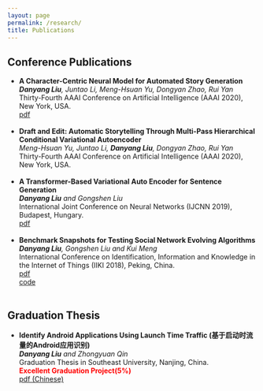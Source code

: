 ```yaml
---
layout: page
permalink: /research/
title: Publications
---
```


<!-- <h2>In Progress</h2>
<ul>
	<li>
		<b>A Character-Centric Neural Model for Automated Story Generation</b><br>
		<i><b>Danyang Liu</b>, Juntao Li, Meng-Hsuan Yu, Dongyan Zhao, Rui Yan</i><br>
		AAAI Conference on Artificial Intelligence 2020, Under Review.<br>
		<a href="character-aaai2020.pdf"><div class="color-button">pdf</div></a>
	</li><br>
	<li>
		<b>Draft and Edit: Automatic Storytelling Through Multi-Pass Hierarchical Conditional Variational Autoencoder</b><br>
		<i>Meng-Hsuan Yu, Juntao Li, <b>Danyang Liu</b>, Dongyan Zhao, Rui Yan</i><br>
		AAAI Conference on Artificial Intelligence 2020, Under Review.<br>
	</li><br>
</ul> -->

<h2>Conference Publications</h2>
<ul>
	<li>
		<b>A Character-Centric Neural Model for Automated Story Generation</b><br>
		<i><b>Danyang Liu</b>, Juntao Li, Meng-Hsuan Yu, Dongyan Zhao, Rui Yan</i><br>
		Thirty-Fourth AAAI Conference on Artificial Intelligence (AAAI 2020), New York, USA.<br>
		<a href="character-aaai2020.pdf"><div class="color-button">pdf</div></a>
	</li><br>
	<li>
		<b>Draft and Edit: Automatic Storytelling Through Multi-Pass Hierarchical Conditional Variational Autoencoder</b><br>
		<i>Meng-Hsuan Yu, Juntao Li, <b>Danyang Liu</b>, Dongyan Zhao, Rui Yan</i><br>
		Thirty-Fourth AAAI Conference on Artificial Intelligence (AAAI 2020), New York, USA.<br>
	</li><br>
	<li>
		<b>A Transformer-Based Variational Auto Encoder for Sentence Generation</b><br>
		<i><b>Danyang Liu</b> and Gongshen Liu</i><br>
		International Joint Conference on Neural Networks (IJCNN 2019), Budapest, Hungary.<br>
		<a href="N-19705.pdf"><div class="color-button">pdf</div></a>
	</li><br>
<!-- 	<li>
		<b>AUG-BERT: An Efficient Data Augmentation Algorithm for Text Classification</b><br>
		<i>Linqing Shi, <b>Danyang Liu</b>, Gongshen Liu and Kui Meng</i><br>
		International Conference on Communications, Signal Processing, and Systems (CSPS), Urumqi, China.<br>
	</li><br> -->
	<li>
		<b>Benchmark Snapshots for Testing Social Network Evolving Algorithms</b><br>
		<i><b>Danyang Liu</b>, Gongshen Liu and Kui Meng</i><br>
		International Conference on Identification, Information and Knowledge in the Internet of Things (IIKI 2018), Peking, China.<br>
		<a href="https://www.sciencedirect.com/science/article/pii/S1877050919302625?via%3Dihub"><div class="color-button">pdf</div></a><a href="https://github.com/liudany/iv-network"><div class="color-button">code</div></a>
	</li><br>
</ul>

<h2>Graduation Thesis</h2>
<ul>
	<li>
		<b>Identify Android Applications Using Launch Time Traffic (基于启动时流量的Android应用识别)</b><br>
		<i><b>Danyang Liu</b> and Zhongyuan Qin </i><br>
		Graduation Thesis in Southeast University, Nanjing, China. <br>
		<b><font color="red">Excellent Graduation Project(5%)</font></b><br />
		<a href="基于启动时网络流量的安卓应用识别.pdf"><div class="color-button">pdf (Chinese)</div></a>
	</li><br>
</ul>